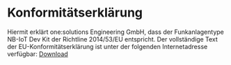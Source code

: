 # Konformitätserklärung

Hiermit erklärt one:solutions Engineering GmbH, dass der Funkanlagentype NB-IoT Dev Kit der Richtline 2014/53/EU entspricht. 
Der vollständige Text der EU-Konformitätserklärung ist unter der folgenden Internetadresse verfügbar: [Download](./documents/NBIoT-IoT-Pilot_EU-Konformitaetserklaerung.pdf)
